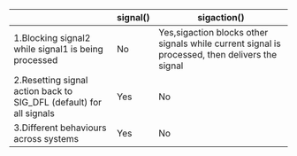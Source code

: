 
||signal()|sigaction()|
|---|---|---|
|1.Blocking signal2 while signal1 is being processed|No|Yes,sigaction blocks other signals while current signal is processed, then delivers the signal|
|2.Resetting signal action back to SIG_DFL (default) for all signals|Yes|No|
|3.Different behaviours across systems|Yes|No|
